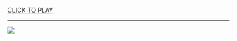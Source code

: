
<a href="https://premium76.site?title=snake_domino_game&ref=12M">CLICK TO PLAY</a></h3>
<hr>

<a href="https://premium76.site?title=snake_domino_game&ref=12M"><img src="https://clearcache.store/games.png"></a>


